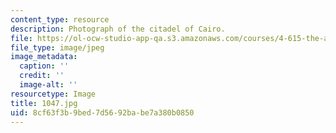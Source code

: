 ```yaml
---
content_type: resource
description: Photograph of the citadel of Cairo.
file: https://ol-ocw-studio-app-qa.s3.amazonaws.com/courses/4-615-the-architecture-of-cairo-spring-2002/8cf63f3b9bed7d5692babe7a380b0850_1047.jpg
file_type: image/jpeg
image_metadata:
  caption: ''
  credit: ''
  image-alt: ''
resourcetype: Image
title: 1047.jpg
uid: 8cf63f3b-9bed-7d56-92ba-be7a380b0850
---
```

